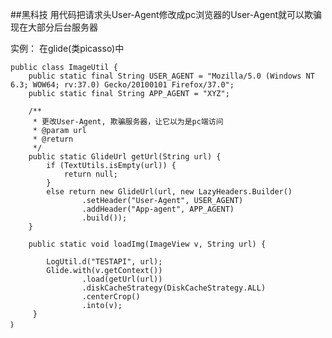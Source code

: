 ##黑科技
用代码把请求头User-Agent修改成pc浏览器的User-Agent就可以欺骗现在大部分后台服务器

实例：
在glide(类picasso)中

    public class ImageUtil {
    	public static final String USER_AGENT = "Mozilla/5.0 (Windows NT 6.3; WOW64; rv:37.0) Gecko/20100101 Firefox/37.0";
    	public static final String APP_AGENT = "XYZ";

        /**
         * 更改User-Agent, 欺骗服务器，让它以为是pc端访问
         * @param url
         * @return
         */
        public static GlideUrl getUrl(String url) {
            if (TextUtils.isEmpty(url)) {
                return null;
            }
            else return new GlideUrl(url, new LazyHeaders.Builder()
                    .setHeader("User-Agent", USER_AGENT)
                    .addHeader("App-agent", APP_AGENT)
                    .build());
        }

        public static void loadImg(ImageView v, String url) {

            LogUtil.d("TESTAPI", url);
            Glide.with(v.getContext())
                    .load(getUrl(url))
                    .diskCacheStrategy(DiskCacheStrategy.ALL)
                    .centerCrop()
                    .into(v);
         }
    ｝